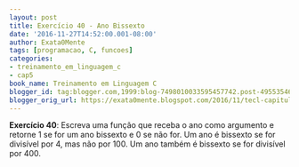 ```yaml
---
layout: post
title: Exercício 40 - Ano Bissexto
date: '2016-11-27T14:52:00.001-08:00'
author: Exata0Mente
tags: [programacao, C, funcoes]
categories:
- treinamento_em_linguagem_c
- cap5
book_name: Treinamento em Linguagem C
blogger_id: tag:blogger.com,1999:blog-7498010033595457742.post-4955354604843528118
blogger_orig_url: https://exata0mente.blogspot.com/2016/11/tecl-capitulo-5-exercicio-40-ano.html
---
```


**Exercício 40**: Escreva uma função que receba o ano como argumento e retorne 1 se for um ano bissexto e 0 se não for. Um ano é bissexto se for divisível por 4, mas não por 100. Um ano também é bissexto se for divisível por 400.
